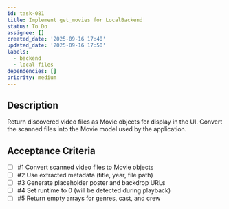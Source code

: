 ```yaml
---
id: task-081
title: Implement get_movies for LocalBackend
status: To Do
assignee: []
created_date: '2025-09-16 17:40'
updated_date: '2025-09-16 17:50'
labels:
  - backend
  - local-files
dependencies: []
priority: medium
---
```


## Description

Return discovered video files as Movie objects for display in the UI. Convert the scanned files into the Movie model used by the application.

## Acceptance Criteria
<!-- AC:BEGIN -->
- [ ] #1 Convert scanned video files to Movie objects
- [ ] #2 Use extracted metadata (title, year, file path)
- [ ] #3 Generate placeholder poster and backdrop URLs
- [ ] #4 Set runtime to 0 (will be detected during playback)
- [ ] #5 Return empty arrays for genres, cast, and crew
<!-- AC:END -->
